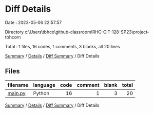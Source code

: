 # Diff Details

Date : 2023-05-06 22:57:57

Directory c:\\Users\\tbhco\\github-classroom\\RHC-CIT-128-SP23\\project-tbhcorn

Total : 1 files,  16 codes, 1 comments, 3 blanks, all 20 lines

[Summary](results.md) / [Details](details.md) / [Diff Summary](diff.md) / Diff Details

## Files
| filename | language | code | comment | blank | total |
| :--- | :--- | ---: | ---: | ---: | ---: |
| [main.py](/main.py) | Python | 16 | 1 | 3 | 20 |

[Summary](results.md) / [Details](details.md) / [Diff Summary](diff.md) / Diff Details
